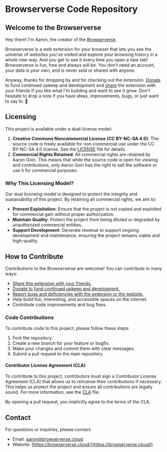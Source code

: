 # Browserverse Code Repository

## Welcome to the Browserverse

Hey there! I'm Aaron, the creator of the [Browserverse](https://browserverse.cloud/).

Browserverse is a web extension for your browser that lets you see the universe of websites you've visited and explore your browsing history in a whole new way. And you get to see it every time you open a new tab! Browserverse is fun, free and always will be. You don't need an account, your data is your own, and is never sold or shared with anyone.

Anyway, thanks for dropping by and for checking out the extension. [Donate](https://buymeacoffee.com/browserverse) to fund continued upkeep and development and [share](https://chromewebstore.google.com/detail/browserverse/insertrealbrowservercodehere) the extension with your friends if you like what I'm building and want to see it grow. Don't hesitate to drop a note if you have ideas, improvements, bugs, or just want to say hi. 🤙


## Licensing

This project is available under a dual-license model:

1. **Creative Commons Noncommercial License (CC BY-NC-SA 4.0)**: The source code is freely available for non-commercial use under the CC BY-NC-SA 4.0 license. See the [LICENSE](./LICENSE) file for details.
2. **Commercial Rights Retained**: All commercial rights are retained by Aaron Goin. This means that while the source code is open for viewing and contributions, only Aaron Goin has the right to sell the software or use it for commercial purposes.

### Why This Licensing Model?

Our dual licensing model is designed to protect the integrity and sustainability of this project. By retaining all commercial rights, we aim to:

- **Prevent Exploitation**: Ensure that the project is not copied and exploited for commercial gain without proper authorization.
- **Maintain Quality**: Protect the project from being diluted or degraded by unauthorized commercial entities.
- **Support Development**: Generate revenue to support ongoing development and maintenance, ensuring the project remains viable and high-quality.


## How to Contribute

Contributions to the Browserverse are welcome! You can contribute in many ways:

- [Share this extension with your friends.](https://chromewebstore.google.com/detail/browserverse/insertrealbrowservercodehere)
- [Donate to fund continued upkeep and development.](https://buymeacoffee.com/browserverse)
- [Report bugs and deficiencies with the extension or the website.](https://github.com/aarongoin/browserverse/issues)
- Help build fun, interesting, and accessible spaces on the internet.
- Contribute code improvements and bug fixes.

### Code Contributions

To contribute code to this project, please follow these steps:

1. Fork the repository.
2. Create a new branch for your feature or bugfix.
3. Make your changes and commit them with clear messages.
4. Submit a pull request to the main repository.

#### Contributor License Agreement (CLA)

To contribute to this project, contributors must sign a Contributor License Agreement (CLA) that allows us to relicense their contributions if necessary. This helps us protect the project and ensure all contributions are legally sound. For more information, see the [CLA](./CLA.md) file.

By opening a pull request, you implicitly agree to the terms of the CLA.


## Contact

For questions or inquiries, please contact:
- Email: aaron@browserverse.cloud
- Website: [https://browserverse.cloud/](https://browserverse.cloud/)
